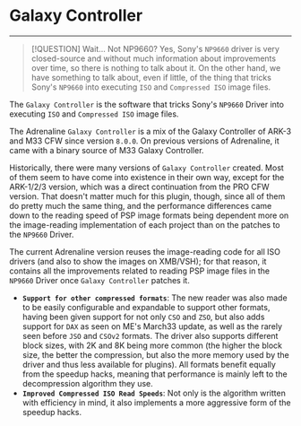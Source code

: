 # Galaxy Controller
---

> [!QUESTION] Wait... Not NP9660?
> Yes, Sony's `NP9660` driver is very closed-source and without much information about improvements over time, so there is nothing to talk about it. On the other hand, we have something to talk about, even if little, of the thing that tricks Sony's `NP9660` into executing `ISO` and `Compressed ISO` image files.


The `Galaxy Controller` is the software that tricks Sony's `NP9660` Driver into executing `ISO` and `Compressed ISO` image files.


The Adrenaline `Galaxy Controller` is a mix of the Galaxy Controller of ARK-3 and M33 CFW since version `8.0.0`. On previous versions of Adrenaline, it came with a binary source of M33 Galaxy Controller.

Historically, there were many versions of `Galaxy Controller` created. Most of them seem to have come into existence in their own way, except for the ARK-1/2/3 version, which was a direct continuation from the PRO CFW version. That doesn't matter much for this plugin, though, since all of them do pretty much the same thing, and the performance differences came down to the reading speed of PSP image formats being dependent more on the image-reading implementation of each project than on the patches to the `NP9660` Driver.

The current Adrenaline version reuses the image-reading code for all ISO drivers (and also to show the images on XMB/VSH); for that reason, it contains all the improvements related to reading PSP image files in the `NP9660` Driver once `Galaxy Controller` patches it.

- **`Support for other compressed formats`**: The new reader was also made to be easily configurable and expandable to support other formats, having been given support for not only `CSO` and `ZSO`, but also adds support for `DAX` as seen on ME's March33 update, as well as the rarely seen before `JSO` and `CSOv2` formats. The driver also supports different block sizes, with 2K and 8K being more common (the higher the block size, the better the compression, but also the more memory used by the driver and thus less available for plugins). All formats benefit equally from the speedup hacks, meaning that performance is mainly left to the decompression algorithm they use.
- **`Improved Compressed ISO Read Speeds`**: Not only is the algorithm written with efficiency in mind, it also implements a more aggressive form of the speedup hacks.
